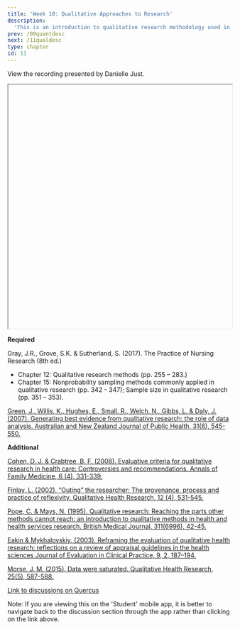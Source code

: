 ```yaml
---
title: 'Week 10: Qualitative Approaches to Research'
description:
  'This is an introduction to qualitative research methodology used in health sciences.'
prev: /09quantdesc
next: /11qualdesc
type: chapter
id: 11
---
```


<exercise id="1" title="Lecture recording">

View the recording presented by Danielle Just.

<iframe src="" width="100%" height="550px" allowfullscreen></iframe> 

</exercise>

<exercise id="2" title="Readings">

**Required**

Gray, J.R., Grove, S.K. & Sutherland, S.  (2017). The Practice of Nursing Research (8th ed.)

- Chapter 12: Qualitative research methods (pp. 255 – 283.) 
- Chapter 15: Nonprobability sampling methods commonly applied in qualitative research (pp. 342 - 347); Sample size in qualitative research (pp. 351 – 353).

<a href="https://onlinelibrary-wiley-com.myaccess.library.utoronto.ca/doi/epdf/10.1111/j.1753-6405.2007.00141.x">Green, J., Willis, K., Hughes, E., Small, R., Welch, N., Gibbs, L. & Daly, J. (2007). Generating best evidence from qualitative research: the role of data analysis. Australian and New Zealand Journal of Public Health, 31(6), 545-550.</a>

**Additional**

<a href="https://www.ncbi.nlm.nih.gov/pmc/articles/PMC2478498/pdf/0060331.pdf">Cohen, D. J. & Crabtree, B. F. (2008). Evaluative criteria for qualitative research in health care:   Controversies and recommendations. Annals of Family Medicine, 6 (4), 331-339.</a>

<a href="https://journals-sagepub-com.myaccess.library.utoronto.ca/doi/abs/10.1177/104973202129120052">Finlay, L. (2002). “Outing” the researcher: The provenance, process and practice of reflexivity. Qualitative Health Research, 12 (4), 531-545.</a>

<a href="https://www.ncbi.nlm.nih.gov/pmc/articles/PMC2550091/pdf/bmj00599-0046.pdf">Pope, C. & Mays, N. (1995). Qualitative research: Reaching the parts other methods cannot reach: an introduction to qualitative methods in health and health services research. British Medical Journal, 311(6996), 42-45.</a>

<a href="https://onlinelibrary-wiley-com.myaccess.library.utoronto.ca/doi/full/10.1046/j.1365-2753.2003.00392.x">Eakin & Mykhalovskiy, (2003). Reframing the evaluation of qualitative health research: reflections on a review of appraisal guidelines in the health sciences Journal of Evaluation in Clinical Practice, 9, 2, 187–194.</a>

<a href="https://journals-sagepub-com.myaccess.library.utoronto.ca/doi/10.1177/1049732315576699">Morse, J. M. (2015). Data were saturated. Qualitative Health Research, 25(5), 587-588.</a>



</exercise>


<exercise id="3" title="Discussion">


<a target="_parent" href="https://q.utoronto.ca/courses/161379/discussion_topics/">Link to discussions on Quercus</a>

<qu>Note: If you are viewing this on the 'Student' mobile app, it is better to navigate back to the discussion section through the app rather than clicking on the link above.</qu>

</exercise>